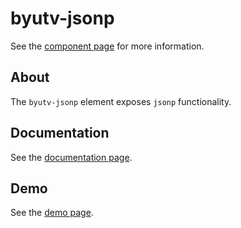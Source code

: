 byutv-jsonp
============

See the [component page](http://coderfin.github.io/byutv-jsonp/components/byutv-jsonp/) for more information.

## About

The `byutv-jsonp` element exposes `jsonp` functionality.

## Documentation

See the [documentation page](http://coderfin.github.io/byutv-jsonp/components/byutv-jsonp/).

## Demo

See the [demo page](http://coderfin.github.io/byutv-jsonp/components/byutv-jsonp/demo.html).